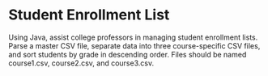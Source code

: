 # Student Enrollment List
Using Java, assist college professors in managing student enrollment lists. Parse a master CSV file, separate data into three course-specific CSV files, and sort students by grade in descending order. Files should be named course1.csv, course2.csv, and course3.csv. 

